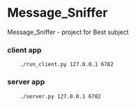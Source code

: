 # Message_Sniffer
Message_Sniffer - project for Best subject

### client app
```
    ./run_client.py 127.0.0.1 6782
```

### server app
```
    ./server.py 127.0.0.1 6782
```